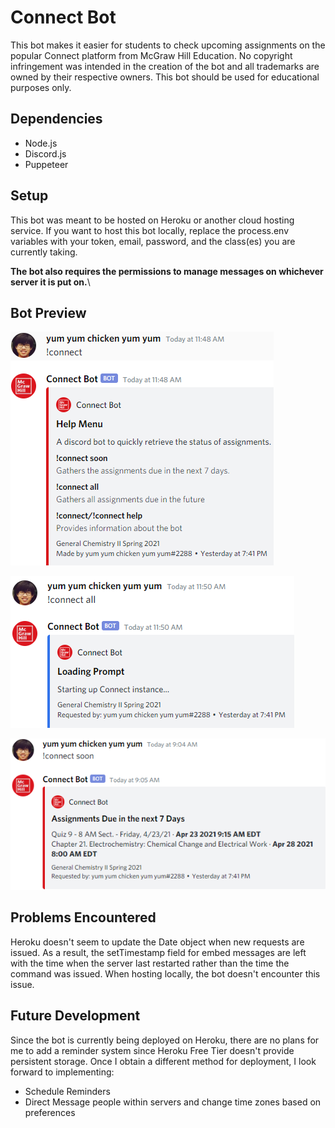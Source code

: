 # Connect Bot

This bot makes it easier for students to check upcoming assignments on the popular Connect platform from McGraw Hill Education. No copyright infringement was intended in the creation of the bot and all trademarks are owned by their respective owners. This bot should be used for educational purposes only.

## Dependencies

- Node.js
- Discord.js
- Puppeteer

## Setup

This bot was meant to be hosted on Heroku or another cloud hosting service. If you want to host this bot locally, replace the process.env variables with your token, email, password, and the class(es) you are currently taking.

**The bot also requires the permissions to manage messages on whichever server it is put on.**\

## Bot Preview

![Menu Message](menu.png)

![Loading Prompt Message](loadingPrompt.png)

![Assignments Due Soon Message](dueSoon.png)

## Problems Encountered

Heroku doesn't seem to update the Date object when new requests are issued. As a result, the setTimestamp field for embed messages are left with the time when the server last restarted rather than the time the command was issued. When hosting locally, the bot doesn't encounter this issue.

## Future Development

Since the bot is currently being deployed on Heroku, there are no plans for me to add a reminder system since Heroku Free Tier doesn't provide persistent storage. Once I obtain a different method for deployment, I look forward to implementing:

- Schedule Reminders
- Direct Message people within servers and change time zones based on preferences
